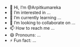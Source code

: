 - 👋 Hi, I’m @Arpitkumareka
- 👀 I’m interested in ...
- 🌱 I’m currently learning ...
- 💞️ I’m looking to collaborate on ...
- 📫 How to reach me ...
- 😄 Pronouns: ...
- ⚡ Fun fact: ...

<!---
Arpitkumareka/Arpitkumareka is a ✨ special ✨ repository because its `README.md` (this file) appears on your GitHub profile.
You can click the Preview link to take a look at your changes.
--->
